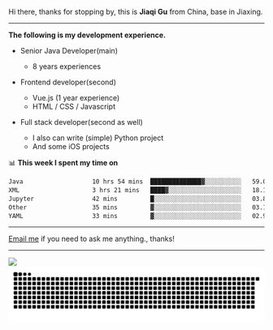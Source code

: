 Hi there, thanks for stopping by, this is **Jiaqi Gu** from China, base in Jiaxing.

---

**The following is my development experience.**

- Senior Java Developer(main)
  - 8 years experiences

- Frontend developer(second)
  - Vue.js (1 year experience)
  - HTML / CSS / Javascript
  
- Full stack developer(second as well)
  - I also can write (simple) Python project
  - And some iOS projects

📊 **This week I spent my time on**
<!--START_SECTION:waka-->

```txt
Java                   10 hrs 54 mins  ██████████████▓░░░░░░░░░░   59.07 %
XML                    3 hrs 21 mins   ████▓░░░░░░░░░░░░░░░░░░░░   18.16 %
Jupyter                42 mins         █░░░░░░░░░░░░░░░░░░░░░░░░   03.81 %
Other                  35 mins         ▓░░░░░░░░░░░░░░░░░░░░░░░░   03.16 %
YAML                   33 mins         ▓░░░░░░░░░░░░░░░░░░░░░░░░   02.98 %
```

<!--END_SECTION:waka-->

---

[Email me](mailto:htk2klwgr@mozmail.com?subject=Hiring_from_GitHub) if you need to ask me anything., thanks!

---

![]( https://visitor-badge.glitch.me/badge?page_id=githubgujiaqi)
![]( https://github.com/droid-Q/droid-Q/raw/output/github-contribution-grid-snake.svg#gh-dark-mode-only)

